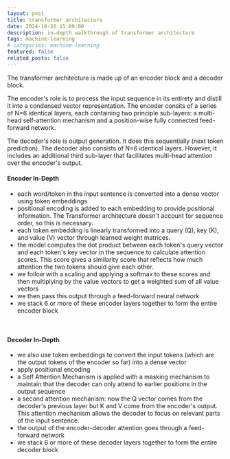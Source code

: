```yaml
---
layout: post
title: transformer architecture
date: 2024-10-26 15:09:00
description: in-depth walkthrough of transformer architecture
tags: machine-learning
# categories: machine-learning
featured: false
related_posts: false
---
```


The transformer architecture is made up of an encoder block and a decoder block.

The encoder's role is to process the input sequence in its entirety and distill it into a condensed vector representation. The encoder consits of a series of N=6 identical layers, each containing two principle sub-layers: a multi-head self-attention mechanism and a position-wise fully connected feed-forward network.

The decoder's role is output generation. It does this sequentially (next token prediction). The decoder also consists of N=6 identical layers. However, it includes an additional third sub-layer that facilitates multi-head attention over the encoder's output. 
<br>

#### Encoder In-Depth
- each word/token in the input sentence is converted into a dense vector using token embeddings
- positional encoding is added to each embedding to provide positional information. The Transformer architecture doesn't account for sequence order, so this is necessary.
- each token embedding is linearly transformed into a query (Q), key (K), and value (V) vector through learned weight matrices.
- the model computes the dot product between each token's query vector and each token's key vector in the sequence to calculate attention scores. This score gives a similarity score that reflects how much attention the two tokens should give each other.
- we follow with a scaling and applying a softmax to these scores and then multiplying by the value vectors to get a weighted sum of all value vectors
- we then pass this output through a feed-forward neural network
- we stack 6 or more of these encoder layers together to form the entire encoder block
<br>

#### Decoder In-Depth
- we also use token embeddings to convert the input tokens (which are the output tokens of the encoder so far) into a dense vector
- apply positional encoding
- a Self Attention Mechanism is applied with a masking mechanism to maintain that the decoder can only attend to earlier positions in the output sequence
- a second attention mechanism: now the Q vector comes from the decoder's previous layer but K and V come from the encoder's output. This attention mechanism allows the decoder to focus on relevant parts of the input sentence.
- the output of the encoder-decoder attention goes through a feed-forward network
- we stack 6 or more of these decoder layers together to form the entire decoder block
<br>

